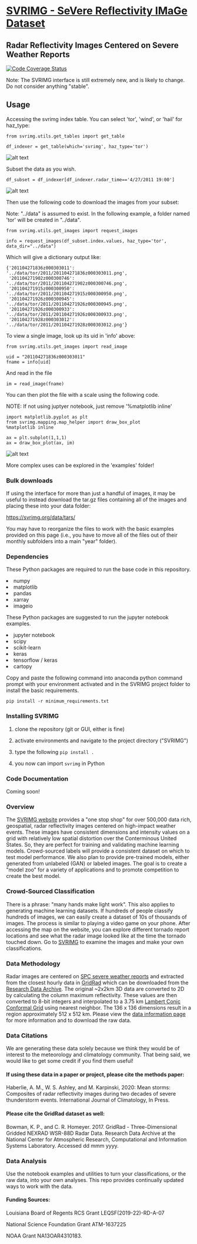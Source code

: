 <h1><a href="http://nimbus.niu.edu/svrimg">SVRIMG - SeVere Reflectivity IMaGe Dataset</a></h1>
<h2>Radar Reflectivity Images Centered on Severe Weather Reports</h2>

[![Code Coverage Status](https://codecov.io/github/ahaberlie/SVRIMG/coverage.svg?branch=master)](https://codecov.io/github/ahaberlie/SVRIMG?branch=master)

Note: The SVRIMG interface is still extremely new, and is likely to change. Do not consider anything "stable".

<h2> Usage </h2>

Accessing the svrimg index table.  You can select 'tor', 'wind', or 'hail' for haz_type:

```
from svrimg.utils.get_tables import get_table

df_indexer = get_table(which='svrimg', haz_type='tor')
```

![alt text](img/df_indexer.jpg)

Subset the data as you wish.

```
df_subset = df_indexer[df_indexer.radar_time=='4/27/2011 19:00']
```

![alt text](img/df_subset.jpg)

Then use the following code to download the images from your subset:

Note: "../data" is assumed to exist.  In the following example, a folder 
named 'tor' will be created in "../data".

```
from svrimg.utils.get_images import request_images

info = request_images(df_subset.index.values, haz_type='tor', data_dir="../data")
```

Which will give a dictionary output like:

```
{'201104271836z000303011': '../data/tor/2011/201104271836z000303011.png',
 '201104271902z000300746': '../data/tor/2011/201104271902z000300746.png',
 '201104271915z000300950': '../data/tor/2011/201104271915z000300950.png',
 '201104271926z000300945': '../data/tor/2011/201104271926z000300945.png',
 '201104271926z000300933': '../data/tor/2011/201104271926z000300933.png',
 '201104271928z000303012': '../data/tor/2011/201104271928z000303012.png'}
```

To view a single image, look up its uid in 'info' above:

```
from svrimg.utils.get_images import read_image

uid = "201104271836z000303011"
fname = info[uid]
```

And read in the file

```
im = read_image(fname)
```

You can then plot the file with a scale using the following code.

NOTE: If not using juptyer notebook, just remove '%matplotlib inline'

```
import matplotlib.pyplot as plt
from svrimg.mapping.map_helper import draw_box_plot
%matplotlib inline

ax = plt.subplot(1,1,1)
ax = draw_box_plot(ax, im)
```

![alt text](img/eg_radar_img.jpg)


More complex uses can be explored in the 'examples' folder!

<h3>Bulk downloads</h3>

If using the interface for more than just a handful of images, it may be useful to instead download the tar.gz files containing all of the images and placing these into your data folder:

https://svrimg.org/data/tars/

You may have to reorganize the files to work with the basic examples provided on this page (i.e., you have to move all of the files out of their monthly subfolders into a main "year" folder).


<h3>Dependencies</h3>
<p>These Python packages are required to run the base code in this repository.</p>
<lu>
<li>numpy</li>
<li>matplotlib</li>
<li>pandas</li>
<li>xarray</li>
<li>imageio</li>
</ul>
</p>
<p>These Python packages are suggested to run the jupyter notebook examples.</p>
<lu>
<li>jupyter notebook</li>
<li>scipy</li>
<li>scikit-learn</li>
<li>keras</li>
<li>tensorflow / keras</li>
<li>cartopy</li>
</ul>
</p>

<p>Copy and paste the following command into anaconda python command prompt with your environment activated and in the SVRIMG project folder to install the basic requirements.</a>

```
pip install -r minimum_requirements.txt
```

<h3>Installing SVRIMG</h3>
<p>

1) clone the repository (git or GUI, either is fine)

2) activate environments and navigate to the project directory ("SVRIMG")

3) type the following ```pip install .```

4) you now can import ```svrimg``` in Python

</p>
<h3>Code Documentation</h3>
<p>
Coming soon!
</p>
<h3>Overview</h3>
<p>
The <a href="http://nimbus.niu.edu/svrimg">SVRIMG website</a> provides a "one stop shop" for over 500,000 data rich, geospatial, radar reflectivity images centered on high-impact weather events. 
These images have consistent dimensions and intensity values on a grid with relatively low spatial distortion over the Conterminous United States. So, they 
are perfect for training and validating machine learning models. Crowd-sourced labels will provide a consistent dataset on which to test model performance.
We also plan to provide pre-trained models, either generated from unlabeled (GAN) or labeled images.
The goal is to create a "model zoo" for a variety of applications and to promote competition to create the best model.</p>

<h3>Crowd-Sourced Classification</h3>
<p>
There is a phrase: "many hands make light work". This also applies to generating machine learning datasets.  If hundreds of people classify hundreds of images,
we can easily create a dataset of 10s of thousands of images. The process is similar to playing a video game on your phone.  After accessing the map on the website,
you can explore different tornado report locations and see what the radar image looked like at the time the tornado touched down.  Go to <a href="http://nimbus.niu.edu/svrimg">SVRIMG</a>
to examine the images and make your own classifications.</p>

<h3 class=>Data Methodology</h3>
<p>
Radar images are centered on <a href=https://www.spc.noaa.gov/wcm/#data>SPC severe weather reports</a> and extracted from the closest 
hourly data in <a href=http://gridrad.org/>GridRad</a> which can be downloaded from the <a href=https://rda.ucar.edu/datasets/ds841.0/>Research Data Archive</a>.  
The original ~2x2km 3D data are converted to 2D by calculating the column maximum reflectivity.  These values are then converted to 8-bit integers and interpolated 
to a 3.75 km <a href="http://nimbus.niu.edu/svrimg/maps/svrimg_geog.nc">Lambert Conic Conformal Grid</a> using nearest neighbor. The 136 x 136 dimensions result in a region approximately 512 x 512 km.
Please view the <a href="http://nimbus.niu.edu/svrimg/raw_data.html">data information page</a> for more information and to download the raw data.
</p>

<h3>Data Citations</h3>
<p>We are generating these data solely because we think they would be of interest to the meteorology and 
climatology community. That being said, we would like to get some credit if you find them useful! 

<p><h4>If using these data in a paper or project, please cite the methods paper:</h4></p>
<p>Haberlie, A. M., W. S. Ashley, and M. Karpinski, 2020: Mean storms: 
   Composites of radar reflectivity images during two decades of severe thunderstorm events. International Journal of Climatology, In Press.
</p>
<p><h4>Please cite the GridRad dataset as well:</h4></p>
<p>Bowman, K. P., and C. R. Homeyer. 2017. GridRad - Three-Dimensional Gridded NEXRAD WSR-88D Radar Data. 
   Research Data Archive at the National Center for Atmospheric Research, Computational and Information Systems Laboratory. Accessed dd mmm yyyy.</p> 
   
<h3>Data Analysis</h3>
<p>
Use the notebook examples and utilities to turn your classifications, or the raw data, into your own analyses. This repo provides continually updated ways to work with the data.</p>   
   
<p><h4>Funding Sources:</h4></p>
<p>Louisiana Board of Regents RCS Grant LEQSF(2019-22)-RD-A-07</p>
<p>National Science Foundation Grant ATM-1637225</p>
<p>NOAA Grant NA13OAR4310183.</p>
